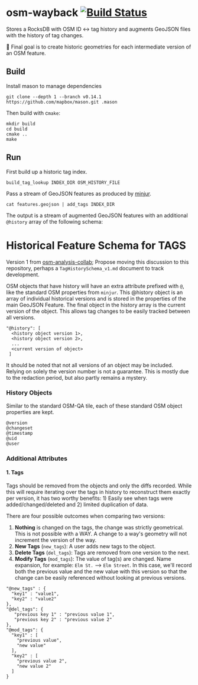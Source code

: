# osm-wayback [![Build Status](https://travis-ci.org/mapbox/osm-wayback.svg?branch=master)](https://travis-ci.org/mapbox/osm-tag-history)
Stores a RocksDB with OSM ID &lt;-> tag history and augments GeoJSON files with the history of tag changes.

:rocket: Final goal is to create historic geometries for each intermediate version of an OSM feature.

## Build


Install mason to manage dependencies

```
git clone --depth 1 --branch v0.14.1 https://github.com/mapbox/mason.git .mason
```

Then build with c`make`:
```
mkdir build
cd build
cmake ..
make
```

## Run

First build up a historic tag index.

```
build_tag_lookup INDEX_DIR OSM_HISTORY_FILE
```

Pass a stream of GeoJSON features as produced by [minjur](https://github.com/mapbox/minjur).

```
cat features.geojson | add_tags INDEX_DIR
```

The output is a stream of augmented GeoJSON features with an additional `@history` array of the following schema:

# Historical Feature Schema for TAGS
Version 1 from [osm-analysis-collab](https://github.com/mapbox/osm-analysis-collab/issues/30); Propose moving this discussion to this repository, perhaps a `TagHistorySchema_v1.md` document to track development.

OSM objects that have history will have an extra attribute prefixed with `@`, like the standard OSM properties from `minjur`. This @history object is an array of individual historical versions and is stored in the properties of the main GeoJSON Feature. The final object in the history array is the current version of the object. This allows tag changes to be easily tracked between all versions.
```
"@history": [ 
  <history object version 1>,
  <history object version 2>,
  ...
  <current version of object>
 ]
 ```
It should be noted that not all versions of an object may be included. Relying on solely the version number is not a guarantee. This is mostly due to the redaction period, but also partly remains a mystery.

### History Objects

Similar to the standard OSM-QA tile, each of these standard OSM object properties are kept.
```
@version
@changeset
@timestamp
@uid
@user
```

### Additional Attributes
#### 1. Tags

Tags should be removed from the objects and only the diffs recorded. While this will require iterating over the tags in history to reconstruct them exactly per version, it has two worthy benefits: 1) Easily see when tags were added/changed/deleted and 2) limited duplication of data.

There are four possible outcomes when comparing two versions:

1. **Nothing** is changed on the tags, the change was strictly geometrical. This is not possible with a WAY. A change to a way's geometry will not increment the version of the way.
1. **New Tags** (`new_tags`): A user adds new tags to the object.
1. **Delete Tags** (`del_tags`): Tags are removed from one version to the next.
1. **Modify Tags** (`mod_tags`): The value of tag(s) are changed. Name expansion, for example: `Elm St.` --> `Elm Street`. In this case, we'll record both the previous value and the new value with this version so that the change can be easily referenced without looking at previous versions.
```
"@new_tags" : { 
  "key1" : "value1", 
  "key2" : "value2" 
},
"@del_tags": {
   "previous key 1" : "previous value 1",
   "previous key 2" : "previous value 2"
},
"@mod_tags": {
  "key1" : [
    "previous value",
    "new value"
  ],
  "key2" : [
    "previous value 2",
    "new value 2"
  ]
}
```
